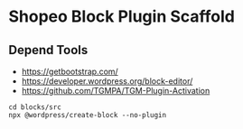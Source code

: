 # Shopeo Block Plugin Scaffold

## Depend Tools

- https://getbootstrap.com/
- https://developer.wordpress.org/block-editor/
- https://github.com/TGMPA/TGM-Plugin-Activation

```shell
cd blocks/src
npx @wordpress/create-block --no-plugin
```
